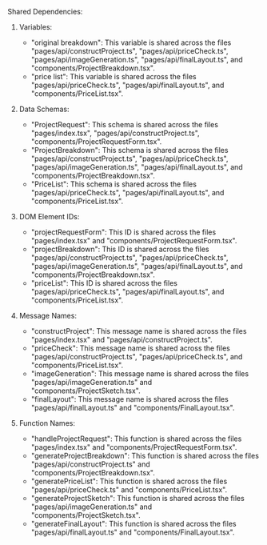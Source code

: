 Shared Dependencies:

1. Variables:
   - "original breakdown": This variable is shared across the files "pages/api/constructProject.ts", "pages/api/priceCheck.ts", "pages/api/imageGeneration.ts", "pages/api/finalLayout.ts", and "components/ProjectBreakdown.tsx".
   - "price list": This variable is shared across the files "pages/api/priceCheck.ts", "pages/api/finalLayout.ts", and "components/PriceList.tsx".

2. Data Schemas:
   - "ProjectRequest": This schema is shared across the files "pages/index.tsx", "pages/api/constructProject.ts", "components/ProjectRequestForm.tsx".
   - "ProjectBreakdown": This schema is shared across the files "pages/api/constructProject.ts", "pages/api/priceCheck.ts", "pages/api/imageGeneration.ts", "pages/api/finalLayout.ts", and "components/ProjectBreakdown.tsx".
   - "PriceList": This schema is shared across the files "pages/api/priceCheck.ts", "pages/api/finalLayout.ts", and "components/PriceList.tsx".

3. DOM Element IDs:
   - "projectRequestForm": This ID is shared across the files "pages/index.tsx" and "components/ProjectRequestForm.tsx".
   - "projectBreakdown": This ID is shared across the files "pages/api/constructProject.ts", "pages/api/priceCheck.ts", "pages/api/imageGeneration.ts", "pages/api/finalLayout.ts", and "components/ProjectBreakdown.tsx".
   - "priceList": This ID is shared across the files "pages/api/priceCheck.ts", "pages/api/finalLayout.ts", and "components/PriceList.tsx".

4. Message Names:
   - "constructProject": This message name is shared across the files "pages/index.tsx" and "pages/api/constructProject.ts".
   - "priceCheck": This message name is shared across the files "pages/api/constructProject.ts", "pages/api/priceCheck.ts", and "components/PriceList.tsx".
   - "imageGeneration": This message name is shared across the files "pages/api/imageGeneration.ts" and "components/ProjectSketch.tsx".
   - "finalLayout": This message name is shared across the files "pages/api/finalLayout.ts" and "components/FinalLayout.tsx".

5. Function Names:
   - "handleProjectRequest": This function is shared across the files "pages/index.tsx" and "components/ProjectRequestForm.tsx".
   - "generateProjectBreakdown": This function is shared across the files "pages/api/constructProject.ts" and "components/ProjectBreakdown.tsx".
   - "generatePriceList": This function is shared across the files "pages/api/priceCheck.ts" and "components/PriceList.tsx".
   - "generateProjectSketch": This function is shared across the files "pages/api/imageGeneration.ts" and "components/ProjectSketch.tsx".
   - "generateFinalLayout": This function is shared across the files "pages/api/finalLayout.ts" and "components/FinalLayout.tsx".